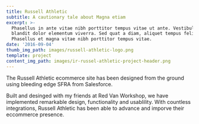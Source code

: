 ```yaml
---
title: Russell Athletic
subtitle: A cautionary tale about Magna etiam
excerpt: >-
  Phasellus in ante vitae nibh porttitor tempus vitae ut ante. Vestibulum
  blandit dolor elementum viverra. Sed quat a diam, aliquet tempus felis.
  Phasellus et magna vitae nibh porttitor tempus vitae.
date: '2016-09-04'
thumb_img_path: images/russell-athletic-logo.png
template: project
content_img_path: images/ir-russel-athletic-project-header.png
---
```

The Russell Athletic ecommerce site has been designed from the ground using bleeding edge SFRA from Salesforce.

Built and desinged with my friends at Red Van Workshop, we have implemented remarkable design, functionality and usablility. With countless integrations, Russell Athletic has been able to advance and imporve their eccommerce presence.